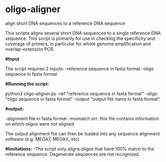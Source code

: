 # oligo-aligner
align short DNA sequences to a reference DNA sequence

This scripts aligns several short DNA sequences to a single reference DNA sequence. This script is primarily for use in checking the specificity and coverage of primers, in particular for whole genome amplification and overlap-extension PCR. 

**#Input**

The script requires 2 inputs:
-reference sequence in fasta format
-oligo sequence in fasta format

**#Running the script:**

python3 oligo-aligner.py -ref "reference sequence in fasta format" -oligo "oligo sequence in fasta format" -output "output file name in fasta format"

**#output:**

-alignment file in fasta format
-mismatch.err: this file contains information on which oligos were not aligned

The output alignment file can then be loaded into any sequence alignment software (e.g. MEGA7, MEGAX, etc)

**#limitations:**
-The script only aligns oligos that have 100% match to the reference sequence. Degenerate sequences are not recognized. 
